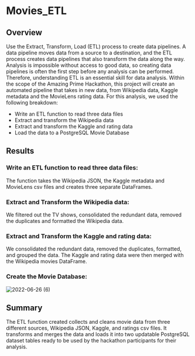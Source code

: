 # Movies_ETL

## Overview
Use the Extract, Transform, Load (ETL) process to create data pipelines. A data pipeline moves data from a source to a destination, and the ETL process creates data pipelines that also transform the data along the way. Analysis is impossible without access to good data, so creating data pipelines is often the first step before any analysis can be performed. Therefore, understanding ETL is an essential skill for data analysis. Within the scope of the Amazing Prime Hackathon, this project will create an automated pipeline that takes in new data, from Wikipedia data, Kaggle metadata and the MovieLens rating data. 
For this analysis, we used the following breakdown:

- Write an ETL function to read three data files
- Extract and transform the Wikipedia data
- Extract and transform the Kaggle and rating data
- Load the data to a PostgreSQL Movie Database

## Results

### Write an ETL function to read three data files: 

The function takes the Wikipedia JSON, the Kaggle metadata and MovieLens csv files and creates three separate DataFrames.


### Extract and Transform the Wikipedia data: 

We filtered out the TV shows, consolidated the redundant data, removed the duplicates and formatted the Wikipedia data.


### Extract and Transform the Kaggle and rating data: 

We consolidated the redundant data, removed the duplicates, formatted, and grouped the data. The Kaggle and rating data were then merged with the Wikipedia movies DataFrame.


### Create the Movie Database: 

![2022-06-26 (6)](https://user-images.githubusercontent.com/103701561/175834723-7ab1f866-5366-43b3-af81-dfb22f8b702e.png)

## Summary
The ETL function created collects and cleans movie data from three different sources, Wikipedia JSON, Kaggle, and ratings csv files. It transforms and merges the data and loads it into two updatable PostgreSQL dataset tables ready to be used by the hackathon participants for their analysis.
